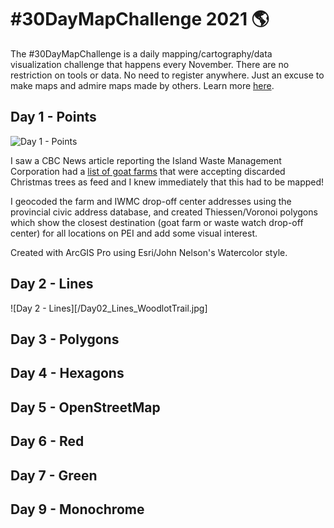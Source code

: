 # #30DayMapChallenge 2021 🌎

The #30DayMapChallenge is a daily mapping/cartography/data visualization challenge that happens every November. There are no restriction on tools or data. No need to register anywhere. Just an excuse to make maps and admire maps made by others. Learn more [here](https://30daymapchallenge.com/).

## Day 1 - Points
![Day 1 - Points](/Day01_Points_ChristmasTree.png)

I saw a CBC News article reporting the Island Waste Management Corporation had a [list of goat farms](https://iwmc.pe.ca/christmas-trees-goat-farms/) that were accepting discarded Christmas trees as feed and I knew immediately that this had to be mapped!

I geocoded the farm and IWMC drop-off center addresses using the provincial civic address database, and created Thiessen/Voronoi polygons which show the closest destination (goat farm or waste watch drop-off center) for all locations on PEI and add some visual interest.

Created with ArcGIS Pro using Esri/John Nelson's Watercolor style.


## Day 2 - Lines
![Day 2 - Lines][/Day02_Lines_WoodlotTrail.jpg]


## Day 3 - Polygons


## Day 4 - Hexagons


## Day 5 - OpenStreetMap


## Day 6 - Red


## Day 7 - Green


## Day 9 - Monochrome
